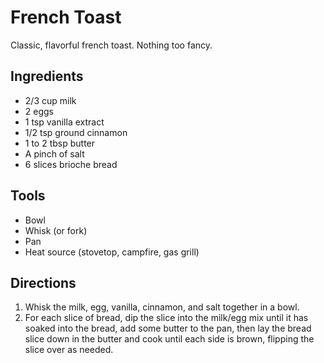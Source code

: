# French Toast

Classic, flavorful french toast. Nothing too fancy.



## Ingredients

- 2/3 cup milk
- 2 eggs
- 1 tsp vanilla extract
- 1/2 tsp ground cinnamon
- 1 to 2 tbsp butter
- A pinch of salt
- 6 slices brioche bread



## Tools

- Bowl
- Whisk (or fork)
- Pan
- Heat source (stovetop, campfire, gas grill)



## Directions

1. Whisk the milk, egg, vanilla, cinnamon, and salt together in a bowl.
1. For each slice of bread, dip the slice into the milk/egg mix until it has soaked into the bread, add some butter to the pan, then lay the bread slice down in the butter and cook until each side is brown, flipping the slice over as needed. 
